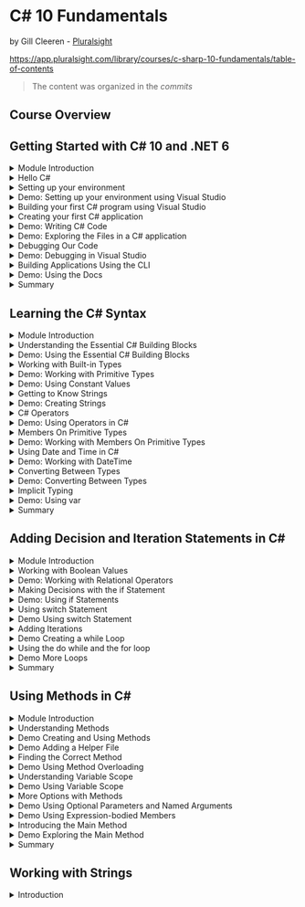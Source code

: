 # C# 10 Fundamentals

by Gill Cleeren - [Pluralsight](https://www.pluralsight.com/)

https://app.pluralsight.com/library/courses/c-sharp-10-fundamentals/table-of-contents

> The content was organized in the _commits_

<!-- #region Course Overview -->

## Course Overview

<!-- #endregion -->

<!-- #region Getting Started with C# 10 and .NET 6 -->

## Getting Started with C# 10 and .NET 6

<!-- #region Module Introduction -->

<details>
<summary>Module Introduction</summary>
</details>

<!-- #endregion -->

<!-- #region Hello C# -->
<details>
<summary>Hello C#</summary>

<br/>

- C# is the main language for .NET development
- Object-oriented and type-safe programming language

<br/>

C# is actively mantained:
|Version|Year|
|---|---|
|1.0|2002|
|1.2|2003|
|2.0|2005|
|3.0|2007|
|4.0|2010|
|5.0|2012|
|6.0|2015|
|7.0|2017|
|8.0|2019|
|9.0|2020|
|10.0|2021|

</details>

<!-- #endregion -->

<!-- #region Setting up your environment -->

<details>
<summary>Setting up your environment</summary>

<br/>

Building .NET applications with C#:

- Visual Studio 2022 (Windows and Mac)
- .NET CLI and Visual Studio Code (all platforms)

<br/>

Introducing Visual Studio 2022:

- Flagship IDE (Integrated Development)
- Many features

<br/>

Visual Studio 2022 Editions:

- Community (free to use)
- Professional (paid, aimed at smaller teams)
- Enterprise (paid, aimed at larger teams)

</details>

<!-- #endregion -->

<!-- #region Demo: Setting up your environment using Visual Studio -->

<details>
<summary>Demo: Setting up your environment using Visual Studio</summary>

<br/>

</details>

<!-- #endregion -->

<!-- #region Building your first C# program using Visual Studio -->

<details>
<summary>Building your first C# program using Visual Studio</summary>

<br/>

Using projects:

- Containers for code files
- Compiled into executable files (assembly)
- Different templates

</details>

<!-- #endregion -->

<!-- #region Creating your first C# application -->

<details>
<summary>Creating your first C# application</summary>

<br/>

- Open Visual Studio 2022

![](./assets/open-visual-studio.png)

- Create a new project

![](./assets/create-a-new-project.png)

- Select C# language, **Console** project type and ConsoleApp (a project for creating a command-line application)

![](./assets/select-csharp-console.png)

- Configure your new project (Project name: HelloFromCSharp, location, solution name)

![](./assets/config-your-new-project.png)

- Additional information (framework .NET 6.0 LTS)

![](./assets/additional-information.png)

- Create and execute the project

![](./assets/execute-project.png)

</details>

<!-- #endregion -->

<!-- #region Demo: Writing C# Code -->

<details>
<summary>Demo: Writing C# Code</summary>

<br/>

Program.cs

```c#
// See https://aka.ms/new-console-template for more information
Console.WriteLine("Hello everybody!");

Console.WriteLine("Please enter your name: ");
string name = Console.ReadLine();
Console.WriteLine($"Hello {name}");
```

Console

```ps
Hello everybody!
Please enter your name:
Marcelo
Hello Marcelo

D:\Dev\WIP\CSharp10 Fundamentals Pluralsight\projects\HelloFromCSharp\HelloFromCSharp\bin\Debug\net6.0\HelloFromCSharp.exe (process 22516) exited with code 0.
To automatically close the console when debugging stops, enable Tools->Options->Debugging->Automatically close the console when debugging stops.
Press any key to close this window . . .
```

</details>

<!-- #endregion -->

<!-- #region Demo: Exploring the Files in a C# application -->

<details>
<summary>Demo: Exploring the Files in a C# application</summary>

<br/>

Looking at the generated files

- Project
- Solution
- Executable file

Executing our compiled application

Solution Explorer

![](./assets/exploring-the-files.png)

</details>

<!-- #endregion -->

<!-- #region Debugging Our Code -->

<details>
<summary>Debugging Our Code</summary>

<br/>

Introducing Breakpoints

- Pause the running code
- Inspect the state of the running application
- Step through the different lines of code

Running with the Debugging Attached

![](./assets/running-debugging-attached.png)

</details>

<!-- #endregion -->

<!-- #region Demo: Debugging in Visual Studio -->

<details>
<summary>Demo: Debugging in Visual Studio</summary>

<br/>

Understanding the debugger

Tip: you can start your application with the debugger using F5

</details>

<!-- #endregion -->

<!-- #region Building Applications Using the CLI -->

<details>
<summary>Building Applications Using the CLI</summary>

<br/>

Understanding the CLI

- Command-line interface for .NET
- Cross-platform tools
- "dotnet" command with parameters

Install the .NET SDK

```ps
dotnet --list-sdks
```

Open the Windows Terminal

Creating a new project

```ps
dotnet new console -n "UnderstandingCLI"
```

| command      | description              |
| ------------ | ------------------------ |
| dotnet new   | create a new project     |
| dotnet build | compile your application |
| dotnet run   | execute your application |

</details>

<!-- #endregion -->

<!-- #region Demo: Using the Docs -->

<details>
<summary>Demo: Using the Docs</summary>

<br/>

Finding information in the docs:

https://learn.microsoft.com/pt-br/dotnet/csharp/

https://learn.microsoft.com/en-us/dotnet/api/

</details>

<!-- #endregion -->

<!-- #region Summary -->

<details>
<summary>Summary</summary>

<br/>

- C# is an object-oriented and type-safe language to write .NET applications
- C# is actively maintained
- C# can be uses to build all types of .NET applications
- Applications can be created using:

1. Visual Studio
2. CLI (combined with VS Code)

<br/>

</details>

<!-- #endregion -->

<!-- #endregion -->

<!-- #region Learning the C# Syntax -->

## Learning the C# Syntax

<!-- #region Module Introduction -->

<details>
<summary>Module Introduction</summary>

<br/>

Agenda:

- Understanding the essential C# building blocks
- Working with built-in types
- C# operators
- Using date and time
- Converting between types
- Implicit typing

</details>

<!-- #endregion -->

<!-- #region Understanding the Essential C# Building Blocks -->

<details>
<summary>Understanding the Essential C# Building Blocks</summary>

<br/>

C# Statements:

- Actions
- Flow of the program
- End with semicolon

```c#
Console.WriteLine("Hello, World!");
```

<br/>

C# Identifiers:

Identifiers start with a letter or underscore and can contain letters, digits and underscore.

```c#
string input = Console.ReadLine();
string 2_input = Console.ReadLine(); // wrong
```

<br/>

### C# Comments

- Single line comments:

Program.cs

```c#
// The next line will read a value from the console
string input = Console.ReadLine();
```

- Multiline comments:

Program.cs

```c#
/*
   In the next block of code,
   we will read a value from the console
 */
string input = Console.ReadLine();
```

<br/>

C# Keywords (about 70)

|         |          |
| ------- | -------- |
| `int`   | `ref`    |
| `in`    | `return` |
| `class` | `lock`   |
| `using` | `long`   |
| `while` | `string` |
| `new`   | `struct` |
| `null`  | `const`  |
| `if`    | `enum`   |
| `case`  | `void`   |

<br/>

C# Variables

|           |                                    |
| --------- | ---------------------------------- |
| _x_       | A variable holds a value           |
| _[1,2,3]_ | Integer, string, date ...          |
| {}        | Created in a declaration statement |

<br/>

Creating an Integer Variable

```c#
int age;
```

| Type | Identifier |
| ---- | ---------- |
| int  | age        |

<br/>

C# is case sensitive, diferente variables:

```c#
int age;
int Age;
```

<br/>

Camel Case:

Variable with many words.
The first word will always be lowercase and all subsequent words start with an uppercase.

```c#
int ageOfEmployee;
```

<br/>

Assignment a value to a variable:

```c#
int age;
age = 25;
```

| Assignment operator | Value |
| :-----------------: | :---: |
|         `=`         |  25   |

<br/>

Using the Variable:

```c#
Console.WriteLine(age);
```

</details>

<!-- #endregion -->

<!-- #region Demo: Using the Essential C# Building Blocks -->

<details>
<summary>Demo: Using the Essential C# Building Blocks</summary>

<br/>

Creating a new project called `BethanyPieShopHRM`

> [Projeto BethanyPieShopHRM](./projects/BethanyPieShopHRM/)

Program.cs

```c#
/*
 * Here are some tests around working with valid identifiers in C#
 * We can write here as much as we want, this is all comment
 */

Console.WriteLine("Welcome to Bethany's Pie Shop HRM");

Console.WriteLine("Please enter your name:");

//The following will accept the name
string name = Console.ReadLine();

string name2 = Console.ReadLine();

string name_2 = Console.ReadLine();

string Name_2 = Console.ReadLine();

//string 2Name = Console.ReadLine();
```

</details>

<!-- #endregion -->

<!-- #region Working with Built-in Types -->

<details>
<summary>Working with Built-in Types</summary>

<br/>

C# is a strongly type language:

- Every variable has a type
- Used to store information
- Expressions will return a value of a specified type

Using Data Types in C#:

- Size and location in memory
- Data range
- Supported operations

| Predefined types |
| ---------------- |
| bool             |
| int              |
| float            |
| double           |
| decimal          |
| char             |

| More Predefined Data Types |
| -------------------------- |
| byte (sbyte)               |
| short (ushort)             |
| object                     |
| string                     |

<br/>

Creating an Integer Value

```c#
int a = 2;
int b = a + 3;
```

| Expression |
| :--------: |
|   a + 3    |

Expression is a piece of code that will evaluate to a value.

<br/>

Creating a Boolean Value

```c#
bool c = true;
```

<br/>

C# Types Lead to Type Safety

```c#
int c = 3;
c = true; // wrong
```

</details>

<!-- #endregion -->

<!-- #region Demo: Working with Primitive Types -->

<details>
<summary>Demo: Working with Primitive Types</summary>

<br/>

Program.cs

```c#
int monthlyWage = 1234;

// monthlyWage = true; // wrong

int months = 12, bonus = 1000;

bool isActive = true;

double rating = 99.25;

byte numberOfEmployees = 155;


int hoursWorked;

hoursWorked = 125;
hoursWorked = 148;
```

</details>

<!-- #endregion -->

<!-- #region Demo: Using Constant Values -->

<details>
<summary>Demo: Using Constant Values</summary>

<br/>

Using a const value

```c#
const decimal interestRate = 0.07m;
```

Program.cs

```c#
const double interestRate = 0.07;

interestRate = 0.08;

// CS0131: The left-hand side of an assignment must be a variable, property or indexer
```

</details>

<!-- #endregion -->

<!-- #region Getting to Know Strings -->

<details>
<summary>Getting to Know Strings</summary>

<br/>

Understanding Strings

- Contains text
- Stored as list os char objects
- string type

Creating Basic Strings

```c#
string s1 = "Hello world";
string s2 = string.Empty;
```

</details>

<!-- #endregion -->

<!-- #region Demo: Creating Strings -->

<details>
<summary>Demo: Creating Strings</summary>

<br/>

Program.cs

```c#
string firstName = "Bethany";
string lastName = "Smith";

string emptyString = "";

Console.WriteLine("Please enter your name");
string name = Console.ReadLine();
```

</details>

<!-- #endregion -->

<!-- #region C# Operators -->

<details>
<summary>C# Operators</summary>

<br/>

Expressions in C#

Arithmetic expressions

```c#
int a, b, c;
a = 3;
b = 10;
c = a++;
b = a + b * c;
```

Operators:

- Arithmetic
- Equality
- Logical
- Assignment

Using Arithmetic Operators

| Operator | Example |
| :------: | :-----: |
|    +     |   a+b   |
|    -     |   a-3   |
|    \*    |  a*b*c  |
|    /     |  a/10   |
|    ++    |   a++   |
|    --    |   b--   |

Compound Assignment Operators

```c#
int month = 3;
month = month + 1;
month += 1; // compount assignment operator (pt-br, "operador de atribuição composto")
```

Operators Depend on the Type

```c#
string result1 = "a" + "b"; // concatenate
string result2 = "a" * "b"; // wrong
```

</details>

<!-- #endregion -->

<!-- #region Demo: Using Operators in C# -->

<details>
<summary>Demo: Using Operators in C#</summary>

<br/>

Using operators in C#

- Default values for types in C#

Program.cs

```c#
int bonus = 1000;

double ratePerHour = 12.34;
int numberOfHoursWorked = 165;

double currentMonthWage = ratePerHour * numberOfHoursWorked + bonus;
Console.WriteLine(currentMonthWage); // 3036,1

ratePerHour += 3; // ratePerHour = ratePerHour + 3;
Console.WriteLine(ratePerHour); // 15,34

if (currentMonthWage > 2000) // 3036,1
    Console.WriteLine("Top paid employee!");

int numberOfEmployees = 15;
numberOfEmployees--; // 14

bool a; // false
int b; // 0

Console.ReadLine();
```

Console

```ps
3036,1
15,34
Top paid employee!
```

</details>

<!-- #endregion -->

<!-- #region Members On Primitive Types -->

<details>
<summary>Members On Primitive Types</summary>

<br/>

Members On Primitive Types

```c#
int intMaxValue = int.MaxValue;
int intMinValue = int.MinValue;
double doubleMaxValue = double.MaxValue;
```

Member of char Type

```c#
char myChar = 'a';
bool isWhiteSpace = char.IsWhiteSpace(myChar);
bool isDigit = char.IsDigit(myChar);
bool isPunctuation = char.IsPunctuation(myChar);
```

</details>

<!-- #endregion -->

<!-- #region Demo: Working with Members On Primitive Types -->

<details>
<summary>Demo: Working with Members On Primitive Types</summary>

<br/>

Working with members of `int` and `char`

https://learn.microsoft.com/pt-br/dotnet/api/system.int32?view=net-6.0

Program.cs

```c#
int intMaxValue = int.MaxValue; // 2147483647
int intMinValue = int.MinValue; //-2147483648

char userSelection = 'a';
char upperVersion = char.ToUpper(userSelection); // 65 'A'

bool isDigit = char.IsDigit(userSelection); // false
bool isLetter = char.IsLetter(userSelection); // true

Console.ReadLine();
```

</details>

<!-- #endregion -->

<!-- #region Using Date and Time in C# -->

<details>
<summary>Using Date and Time in C#</summary>

<br/>

Working with Dates

- DateTime
- TimeSpan

Working with DateTime and DateOnly

```c#
DateTime employeesStartDate = new DateTime(2025,03,28);
DateTime today = DateTime.Today;
DateTime twoDaysLater = someDateTime.AddDays(2);
DayOfWeek day = someDateTime.DayOfWeek;
bool isDST = someDateTime.IsDaylightsSavingTime();
```

</details>

<!-- #endregion -->

<!-- #region Demo: Working with DateTime -->

<details>
<summary>Demo: Working with DateTime</summary>

<br/>

Program.cs

```c#
using System.Data;

DateTime hireDate = new DateTime(2022,3,28,14,30,0);
Console.WriteLine(hireDate); // 28/03/2022 14:30:00

DateTime exitDate = new DateTime(2025,12,11);

// DateTime invalidDate = new DateTime(2025,15,11);

DateTime startDate = hireDate.AddDays(15);
Console.WriteLine(startDate); // 12/04/2022 14:30:00

DateTime currentDate = DateTime.Now;
bool areWeInDst = currentDate.IsDaylightSavingTime();

DateTime startHour = DateTime.Now;
TimeSpan workTime = new TimeSpan(8,35,0);
DateTime endHour = startHour.Add(workTime);

Console.WriteLine(startHour); // 08/02/2023 20:49:32
Console.WriteLine(endHour); // 09/02/2023 05:24:32

Console.WriteLine(startHour.ToLongDateString()); // quarta-feira, 8 de fevereiro de 2023
Console.WriteLine(endHour.ToShortTimeString()); // 05:24

Console.ReadLine();
```

Console

```ps
28/03/2022 14:30:00
12/04/2022 14:30:00
08/02/2023 20:49:32
09/02/2023 05:24:32
quarta-feira, 8 de fevereiro de 2023
05:24
```

</details>

<!-- #endregion -->

<!-- #region Converting Between Types -->

<details>
<summary>Converting Between Types</summary>

<br/>

This Doesn´t Work...

```c#
int a = 3;
a = "Hello world";
```

Changing between Types

- Implicit conversion
- Casting Explicit conversion
- Helpers

Using an Implicit Cast

```c#
int a = 123456789;
long l = a;
```

Performing an Explicit Cast

```c#
double d = 123456789.0;
int a = (int) d;
```

</details>

<!-- #endregion -->

<!-- #region Demo: Converting Between Types -->

<details>
<summary>Demo: Converting Between Types</summary>

<br/>

Program.cs

```c#
int numberOfHoursWorked = 165;

long veryLongMonth = numberOfHoursWorked; // works fine

double d = 123456789.0;

int x = (int)d;

int intVeryLongMonth = (int)veryLongMonth;

Console.ReadLine();
```

</details>

<!-- #endregion -->

<!-- #region Implict Typing -->

<details>
<summary>Implicit Typing</summary>

<br/>

So Far, We´ve Used Explicit Typing

Explicit typing

```c#
int a = 123;
bool b = true;
double d = 11.0;
```

Implicit typing

```c#
var a = 123;  // a will be an integer
var b = true; // b will be a boolean
var d = 11.0; // d will be a double
```

Understanding Implicit Typing

- Type is inferred
- Not always as readable
- Sometimes required (using LINQ)

This Won´t Work...

```c#
var employeeAge;
```

</details>

<!-- #endregion -->

<!-- #region Demo: Using var -->

<details>
<summary>Demo: Using var</summary>

<br/>

Program.cs

```c#
var monthlyWage = 1234; // integer
var isActive = true; // boolean
var rating = 99.25; // double
var numberOfEmployees = 300; // integer
var hireDate = new DateTime(2022,3,28,14,30,0); // DateTime
```

</details>

<!-- #endregion -->

<!-- #region Summary -->

<details>
<summary>Summary</summary>

<br/>

- C# is a strongly typed language
- Contains built-in data types
- Conversion between types is supported

</details>

<!-- #endregion -->

<!-- #endregion -->

<!-- #region Adding Decision and Iteration Statements in C# -->

## Adding Decision and Iteration Statements in C#

<!-- #region Module Introduction -->

<details>
<summary>Module Introduction</summary>

<br/>

Agenda:

- Working with Boolean values
- Making decisions with the `if` statement
- Using the `switch` statement
- Adding iterations

</details>

<!-- #endregion -->

<!-- #region Working with Boolean Values -->

<details>
<summary>Working with Boolean Values</summary>

<br/>

Boolean Values

- True or false
- bool type (Boolean backing type)
- Boolean operators

Using a Boolean Value

```c#
bool c = true;
Console.WriteLine(c); // Writes True to the console
```

Using Relational Operators

| Operator | Example |
| :------: | :-----: |
|    ==    | a == b  |
|    !=    | a != b  |
|  > or <  | a > 10  |
| >= or <= | a <= 5  |

Using Logical Operators

```c#
age == 45; // True if value of age is effectively equal to 45, otherwise false
age != 0; // True if age is not equal to 0
```

Using Boolean Logical Operators: &&

```c#
bool validAge;
validAge = (age >= 18) && (age <= 65>);
// && - True if either of the expressions is true, otherwise false
```

Using Boolean Logical Operators: ||

```c#
bool validAge;
validAge = (age >= 18 ||) (age <= 65);
// || - True if any of the expressions is true, false only if both are false
```

</details>

<!-- #endregion -->

<!-- #region Demo: Working with Relational Operators -->

<details>
<summary>Demo: Working with Relational Operators</summary>

<br/>

Using Boolean logical operators

Program.cs

```c#
int age = 23;

bool a = age == 23;
Console.WriteLine("Age is 23: " + a);

bool b = age >= 23;
Console.WriteLine("Age is greater than 23: " + b);

bool c = (age >= 18) && (age <= 65);
Console.WriteLine("Age is between 18 and 65: " + c);

int age1 = 16;
int age2 = 64;
bool d = (age1 >= 18) && (age2 <= 65);
Console.WriteLine("Age1 is greater than 18 AND age2 is less than 65: " + d);
bool e = (age1 >= 18) || (age2 <= 65);
Console.WriteLine("Age1 is greater than 18 OR age2 is less than 65: " + e);
```

Console

```ps
Age is 23: True
Age is greater than 23: True
Age is between 18 and 65: True
Age1 is greater than 18 AND age2 is less than 65: False
Age1 is greater than 18 OR age2 is less than 65: True
```

</details>

<!-- #endregion -->

<!-- #region Making Decisions with the if Statement -->

<details>
<summary>Making Decisions with the if Statement</summary>

<br/>

Flow of Execution

- Won´t be a straight path
- Depends on values
- Different logic needs to be executed

A New Requirement

- If the person applying for the job is under 18, we can´t hire them
- If the person applying is older than 65 we can´t hire them

Structure of an if Statement

```c#
if (some Boolean expression)
{
  // Other statements
}
else
{
  // Other statements
  // The else block is optional
}
```

Using an if Statement

```c#
if (age < 18)
{
  Console.WriteLine("Too young to apply");
}
```

```c#
if (age < 18)
{
  Console.WriteLine("Too young to apply");
}
else
{
  Console.WriteLine("Great, you can now start with your application!");
}
```

```c#
if (age < 18)
  Console.WriteLine("Too young to apply");
else
  Console.WriteLine("Great, you can now start with your application!");
```

This Won´t Work

```c#
if (age < 18)
  Console.WriteLine("Too young to apply");
  Console.WriteLine("Please try again later!");
  // We need curly braces here!
else
  Console.WriteLine("Great, you can continue!");
```

```c#
if (age = 100)
{
  // Send mail
}
```

Adding Multiple Conditions

```c#
if (some Boolean expression)
{
  // Other statements
}
else if (other Boolean expression)
{
  // Other statements
}

...

else
{
  // Other statements
}
```

Using an else if Block

```c#
if (age < 18)
{
  Console.WriteLine("You young to apply");
}
else if (age > 65)
{
  Console.WriteLine("Sorry, the selected age is too old");
}
else
{
  Console.WriteLine("Great, you can continue!");
}
```

</details>

<!-- #endregion -->

<!-- #region Demo: Using if Statements -->

<details>
<summary>Demo: Using if Statements</summary>

<br/>

Program.cs

```c#
using System.Diagnostics.Metrics;

Console.WriteLine("Enter the age of the new candidate: ");
int age = int.Parse(Console.ReadLine());

if (age < 18)
{
    Console.WriteLine("Too young to apply");
    Console.WriteLine("Send email to candidate.");
}
else if (age > 65)
{
    Console.WriteLine("Sorry, the selected age is too old");
    Console.WriteLine("Send email to candidate.");
}
else
{
    Console.WriteLine("Great, you can now start with the application!");
}
```

Console

```ps
Enter the age of the new candidate:
15
Too young to apply
Send email to candidate.

Enter the age of the new candidate:
75
Sorry, the selected age is too old
Send email to candidate.

Enter the age of the new candidate:
25
Great, you can now start with the application!
```

Program.cs

```c#
DateTime today = DateTime.Now;
bool endOfMonthPaymentStarted = false;

if (today.Date.Day == 20)
{
    Console.WriteLine("Please start end-of-month employee payments");
}
else if (today.Date.Day >= 25 && ! endOfMonthPaymentStarted)
{
    Console.WriteLine("Payments will be late!");
}
// else isn´t required!
```

</details>

<!-- #endregion -->

<!-- #region Using switch Statement -->

<details>
<summary>Using switch Statement</summary>

<br/>

Too Many Options...

```c#
if (condition 1)
  ...
else if (condition 2)
  ...
else if (condition 3)
  ...
else if (condition 4)
  ...
else if (condition 5)
  ...
else if (condition 6)
  ...
...
else
  ...
```

Structure of a swith Statement

```c#
switch(expression)
{
  case constant expression1:
    // Other statements
    break;
  case relational expression2:
    // Other statements
    break;

  ...

  default:
    // Other statements
    break;
}
```

Using a swith Statement

```c#
swith (age)
{
  case < 18:
    Console.WriteLine("Too young to apply");
    break;
  case > 65:
    Console.WriteLine("Sorry, the selected age is too old");
    break;
  case 42:
    Console.WriteLine("Wow, exactly what we are looking for");
    break;
  default:
    Console.WriteLine("Great, you can continue");
    break;
}
```

- Works for most data types but not for `float` and `double`
- Case labels use a pattern: constant or relational
- Each case must be unique
- First "true" will get executed (top to bottom)
- Default can be placed wherever we want, always evaluated last

</details>

<!-- #endregion -->

<!-- #region Demo Using switch Statement -->

<details>
<summary>Demo Using switch Statement</summary>

Program.cs

```c#
using System.Diagnostics.Metrics;
using System.Net.Http.Headers;

Console.WriteLine("Enter the age of the new candidate: ");
int age = int.Parse(Console.ReadLine());

switch (age)
{
    case < 18:
        Console.WriteLine("Too young to apply");
        Console.WriteLine("Send email to candidate.");
        break;
    case > 65:
        Console.WriteLine("Sorry, the selected age is too old");
        Console.WriteLine("Send email to candidate.");
        break;
    default:
        Console.WriteLine("Great, you can now start with the application!");
        break;
}

//Enter the age of the new candidate:
//25
//Great, you can now start with the application!
```

Program.cs

```c#
switch (age)
{
    case < 18:
    case > 65:
        Console.WriteLine("Sorry, your age is not within the range we are looking for");
        break;
    case 23:
        Console.WriteLine("Wow, exactly what we are looking for");
        break;
    default:
        Console.WriteLine("Great, you can now start with the application!");
        break;
}
```

Program.cs

```c#
Console.WriteLine("Choose the action you want to do:");
Console.WriteLine("1. Add employee");
Console.WriteLine("2. Update employee");
Console.WriteLine("3. Delete employee");
string selectedAction = Console.ReadLine();

switch(selectedAction)
{
    case "1":
        Console.WriteLine("Adding new employee...");
        break;
    case "2":
        Console.WriteLine("Updating employee...");
        break;
    case "3":
        Console.WriteLine("Deleting employee...");
        break;
    default:
        Console.WriteLine("Invalid input");
        break;
}
```

<br/>

</details>

<!-- #endregion -->

<!-- #region Adding Iterations -->

<details>
<summary>Adding Iterations</summary>

<br/>

The Need for Iterations

- Continue executing a task (looping)
- Ofter used in combination with counter
- Ask input until stop is reached
- Keep reading files from disk

Loop Options in C#

- while
- do-while
- for

Creating a while loop

```c#
while(Boolean expression)
{
  // statements
}
```

- Condition is tested before the loop runs
- Statements will get executed as long as expression is true
- Braces are required if more than one statement must be executed
- We can create infinite loops!

```c#
int i = 0;

while (i < 10>)
{
  Console.WriteLine(i);
  i++;
}
```

```ps
Output:
0
1
2
3
4
5
6
7
8
9
```

</details>

<!-- #endregion -->

<!-- #region Demo Creating a while Loop -->

<details>
<summary>Demo Creating a while Loop</summary>

<br/>

Creating a while loop

Program.cs

```c#
using System.Transactions;

Console.WriteLine("Enter a value: ");
int max = int.Parse(Console.ReadLine());

int i = 0;

while (i < max)
{
    Console.WriteLine(i);
    i++;
}

Console.WriteLine("Loop finished!");
```

Console

```ps
Enter a value:
5
0
1
2
3
4
Loop finished!
```

Program.cs

```c#
int i = 10;

while(i>0)
{
    Console.WriteLine(i);
    i--;
}

Console.WriteLine("Loop finished!")
```

Console

```ps
10
9
8
7
6
5
4
3
2
1
Loop finished!
```

Program.cs

```c#
Console.WriteLine("Choose the action you want to do: ");
Console.WriteLine("1. Add employee");
Console.WriteLine("2. Update employee");
Console.WriteLine("3. Delete employee");
Console.WriteLine("99. Exit application");
string selectedAction = Console.ReadLine();

while (selectedAction != "99")
{
    switch (selectedAction)
    {
        case "1":
            Console.WriteLine("Adding new employee...");
            break;
        case "2":
            Console.WriteLine("Updating employee...");
            break;
        case "3":
            Console.WriteLine("Deleting employee...");
            break;
        default:
            Console.WriteLine("Invalid input");
            break;
    }
    Console.WriteLine("Choose the action you want to do: ");
    Console.WriteLine("1. Add employee");
    Console.WriteLine("2. Update employee");
    Console.WriteLine("3. Delete employee");
    Console.WriteLine("99. Exit application");
    selectedAction = Console.ReadLine();
}

Console.WriteLine("Closing application");
```

Console

```ps
Choose the action you want to do:
1. Add employee
2. Update employee
3. Delete employee
99. Exit application
1
Adding new employee...
Choose the action you want to do:
1. Add employee
2. Update employee
3. Delete employee
99. Exit application
2
Updating employee...
Choose the action you want to do:
1. Add employee
2. Update employee
3. Delete employee
99. Exit application
3
Deleting employee...
Choose the action you want to do:
1. Add employee
2. Update employee
3. Delete employee
99. Exit application
99
Closing application
```

<br/>

Creating a nested loop

Program.cs

```c#
int i = 0;
int j = 0;

while (i < 3)
{
    while(j < 3)
    {
        Console.WriteLine("i: " + i + "   j: " + j);
        j++;
    }
    j = 0;
    i++;
}
```

Console

```ps
i: 0   j: 0
i: 0   j: 1
i: 0   j: 2
i: 1   j: 0
i: 1   j: 1
i: 1   j: 2
i: 2   j: 0
i: 2   j: 1
i: 2   j: 2
```

</details>

<!-- #endregion -->

<!-- #region Using the do while and the for loop -->

<details>
<summary>Using the do while and the for loop</summary>

<br/>

Creating a do-while loop

```c#
do{
  //statements
}
while(Boolean expression);
```

```c#
int i = 0;
do
{
  Console.WriteLine(i);
  i++;
} while (i < 10);
```

```ps
Output:
0
1
2
3
4
5
6
7
8
9
```

```c#
int i = 10;
do
{
  Console.WriteLine(i);
  i++;
} while (i < 10);
```

```ps
Output:
10
```

<br/>

Creating a for Loop

```c#
for (initialization; Boolean; iterator)
{
  // statements
}
```

```c#
int sum = 0;

for (int i = 0; i < 10; i ++)
{
sum = sum + i;
}

Console.WriteLine(sum);
```

</details>

<!-- #endregion -->

<!-- #region Demo More Loops -->

<details>
<summary>Demo More Loops</summary>

<br/>

- Creating more loops
- Adding break and continue
- Debugging loops

Refactoring (`do while` instead of `while`)

```c#
string selectedAction;
do
{
    Console.WriteLine("Choose the action you want to do: ");
    Console.WriteLine("1. Add employee");
    Console.WriteLine("2. Update employee");
    Console.WriteLine("3. Delete employee");
    Console.WriteLine("99. Exit application");
    selectedAction = Console.ReadLine();

    switch (selectedAction)
    {
        case "1":
            Console.WriteLine("Adding new employee...");
            break;
        case "2":
            Console.WriteLine("Updating employee...");
            break;
        case "3":
            Console.WriteLine("Deleting employee...");
            break;
        default:
            Console.WriteLine("Invalid input");
            break;
    }

} while (selectedAction != "99");

Console.WriteLine("Closing application");
```

for

```c#
for (int i = 0; i < 10; i++)
{
    Console.WriteLine(i);
}
```

Continue

```c#
Console.WriteLine("Enter a value: ");
int max = int.Parse(Console.ReadLine());

for (int i = 0; i < max; i++)
{
    if (i == 5)
    {
        Console.WriteLine("Bingo! " + i + " was found!");
        continue;
    }
    Console.WriteLine(i);
}

/*
Enter a value:
10
0
1
2
3
4
Bingo! 5 was found!
6
7
8
9
*/

```

Break

```c#
Console.WriteLine("Enter a value: ");
int max = int.Parse(Console.ReadLine());

for (int i = 0; i < max; i++)
{
    if (i == 5)
    {
        Console.WriteLine("Bingo! " + i + " was found!");
        break;
    }
    Console.WriteLine(i);
}

/*
Enter a value:
10
0
1
2
3
4
Bingo! 5 was found!
*/
```

</details>

<!-- #endregion -->

<!-- #region Summary -->

<details>
<summary>Summary</summary>

<br/>

- Our C# code will need to follow different paths
- if and switch statements allow to evaluate values
- while, do-while and for create iterations

</details>

<!-- #endregion -->

<!-- #endregion -->

<!-- #region Using Methods in C# -->

## Using Methods in C#

<!-- #region Module Introduction -->

<details>
<summary>Module Introduction</summary>

<br/>

- Understanding methods
- Adding a helper file
- Finding the correct method
- Understanding variable scope
- More options with methods
- Introducing the Main method

</details>

<!-- #endregion -->

<!-- #region Understanding Methods -->

<details>
<summary>Understanding Methods</summary>

<br/>

Our current code...

- Is one large block
- Some code can be reused multiple times though
- Using methods will help
- Similar to functions or subroutines

Methods in C#

- Code block
- Receives parameters and (optionally) returns value
- Readable code and code reuse
- Declared within a class or struct

C# Methods Syntax

```c#
<access modifier> <return type> Method_Name (Parameters)
{
  // method statements
}
```

Looking at a First Method

```c#
public int AddTwoNumbers()
{

}
```

Adding Method Parameters

```c#
public int AddTwoNumbers(int a, int b)
```

Returning a Value

- Return type must be specified

```c#
public int AddTwoNumbers(int a, int b)
{
  return a + b;
}
```

- Value must be returned for all possible execution paths

```c#
public int AddTwoNumbers(int a, int b)
{
  if (a > b)
  {
    return a + b;
  }
  // no value returned if we get here, compile time error
}
```

- A Method without Return Value

```c#
public void DisplaySum(int a, int b)
{
  int sum = a + b;
  Console.WriteLine("The sum is " + sum);
}
```

Invoking a Method

- We can pass arguments: values for the parameter(s)

```c#
...

DisplaySum(3,52);

...
```

Flow of Execution

```c#
Console.WriteLine("Before DisplaySum");
DisplaySum(3,5);
Console.WriteLine("After DisplaySum");

public void DisplaySum(int a, int b)
{
  int sum = a + b;
  Console.WriteLine("The sum is " + sum);
}
```

Capturing a Return Value

- Only possible if method isn´t returning void

```c#
DisplaySum(3,52);
int result = AddTwoNumbers(55,44);
```

```c#
int p1 = 3;
int p2 = 52;

DisplaySum(p1, p2);
int result = AddTwoNumbers(55,44);
```

</details>

<!-- #endregion -->

<!-- #region Demo Creating and Using Methods -->

<details>
<summary>Demo Creating and Using Methods</summary>

<br/>

- Creating a method
- Adding parameters
- Return a value
- Invoking the method

Example 1

```c#
int amount = 1234;
int months = 12;

CalculateYearlyWage(amount, months);

Console.ReadLine();

static void CalculateYearlyWage(int monthlyWage, int numberOfMonthsWorked)
{
    Console.WriteLine($"Yearly wage: {monthlyWage * numberOfMonthsWorked}");
}

/*
 * Output:
 * Yearly wage: 14808
 */
```

Example 2

```c#
int amount = 1234;
int months = 12;

int yearlyWage = CalculateYearlyWage(amount, months);

Console.WriteLine($"Yearly wage: {yearlyWage}");

Console.ReadLine();

static int CalculateYearlyWage(int monthlyWage, int numberOfMonthsWorked)
{
    return monthlyWage * numberOfMonthsWorked;
}

/*
 * Output:
 * Yearly wage: 14808
 */
```

Example 3

```c#
int amount = 1234;
int months = 12;

int yearlyWage = CalculateYearlyWage(amount, months);

Console.WriteLine($"Yearly wage: {yearlyWage}");

Console.ReadLine();

static int CalculateYearlyWage(int monthlyWage, int numberOfMonthsWorked)
{
    if (numberOfMonthsWorked == 12) // let´s add a bonus month
        return monthlyWage * (numberOfMonthsWorked + 1);

    return monthlyWage * numberOfMonthsWorked;
}

/*
 * Output:
 * Yearly wage: 16042
 */
```

</details>

<!-- #endregion -->

<!-- #region Demo Adding a Helper File -->

<details>
<summary>Demo Adding a Helper File</summary>

<br/>

- Adding a helper file
- Moving the method
- Invoking the method again

Program.cs

```c#
using BethanyPieShopHRM;

int amount = 1234;
int months = 12;

int yearlyWage = Utilities.CalculateYearlyWage(amount, months);

Console.WriteLine($"Yearly wage: {yearlyWage}");

Console.ReadLine();

/*
 * Output:
 * Yearly wage: 16042
 */
```

Utilities.cs

```c#
using System;
using System.Collections.Generic;
using System.Linq;
using System.Text;
using System.Threading.Tasks;

namespace BethanyPieShopHRM
{
    internal class Utilities
    {
        public static int CalculateYearlyWage(int monthlyWage, int numberOfMonthsWorked)
        {
            if (numberOfMonthsWorked == 12) // let´s add a bonus month
                return monthlyWage * (numberOfMonthsWorked + 1);

            return monthlyWage * numberOfMonthsWorked;
        }
    }
}
```

</details>

<!-- #endregion -->

<!-- #region Finding the Correct Method -->

<details>
<summary>Finding the Correct Method</summary>

<br/>

Calling the Correct Method

- Method name
- Parameter types and arguments
- Number of parameters

`The combination above must be unique`

Method Overloading

- Matching the Parameters

Program.cs

```c#
DisplaySym(3, 52);
```

Utilities.cs

```c#
public static void DisplaySum (int a, int b)
{
  ...
}

public static void DisplaySum(int a, int b, int c)
{
  ...
}
```

</details>

<!-- #endregion -->

<!-- #region Demo Using Method Overloading -->

<details>
<summary>Demo Using Method Overloading</summary>

<br/>

Program.cs

```c#
using BethanyPieShopHRM;

int amount = 1234;
int months = 12;
int bonus = 1000;

int yearlyWage = Utilities.CalculateYearlyWage(amount, months, bonus);

Console.WriteLine($"Yearly wage: {yearlyWage}");

double amountDouble = 1500.0;
double monthsDouble = 12;
double bonusDouble = 1000;

double yearlyWageWithBonusDouble = Utilities.CalculateYearlyWage(amountDouble, monthsDouble, bonusDouble);

Console.ReadLine();

```

Utilities.cs

```c#
using System;
using System.Collections.Generic;
using System.Linq;
using System.Text;
using System.Threading.Tasks;

namespace BethanyPieShopHRM
{
    internal class Utilities
    {
        public static int CalculateYearlyWage(int monthlyWage, int numberOfMonthsWorked)
        {
            if (numberOfMonthsWorked == 12) // let´s add a bonus month
                return monthlyWage * (numberOfMonthsWorked + 1);

            return monthlyWage * numberOfMonthsWorked;
        }

        public static int CalculateYearlyWage(int monthlyWage, int numberOfMonthsWorked, int bonus)
        {
            Console.WriteLine($"The yearly wage is: {monthlyWage * numberOfMonthsWorked + bonus}");
            return monthlyWage * numberOfMonthsWorked + bonus;
        }

        public static double CalculateYearlyWage(double monthlyWage, double numberOfMonthsWorked, double bonus)
        {
            Console.WriteLine($"The yearly wage is: {monthlyWage * numberOfMonthsWorked + bonus}");
            return monthlyWage * numberOfMonthsWorked + bonus;
        }
    }
}

```

</details>

<!-- #endregion -->

<!-- #region Understanding Variable Scope -->

<details>
<summary>Understanding Variable Scope</summary>

<br/>

```c#
public static double SomeMethod()
{
  double value = 0.04;

  ...

  return value;
}
```

```c#
public static double SomeMethod()
{
  double value = 0.04;

  ...

  return value;
}

public static double AnotherMethod()
{
  ...

  return value; // wrong
}
```

</details>

<!-- #endregion -->

<!-- #region Demo Using Variable Scope -->

<details>
<summary>Demo Using Variable Scope</summary>

<br/>

Utilities.cs

```c#
using System;
using System.Collections.Generic;
using System.Linq;
using System.Text;
using System.Threading.Tasks;

namespace BethanyPieShopHRM
{
    internal class Utilities
    {
        public static int CalculateYearlyWage(int monthlyWage, int numberOfMonthsWorked)
        {
            int local = 100; // variable scope

            if (numberOfMonthsWorked == 12) // let´s add a bonus month
                return monthlyWage * (numberOfMonthsWorked + 1);

            return monthlyWage * numberOfMonthsWorked;
        }

        public static int CalculateYearlyWage(int monthlyWage, int numberOfMonthsWorked, int bonus)
        {
            int local = 150; // variable scope

            Console.WriteLine($"The yearly wage is: {monthlyWage * numberOfMonthsWorked + bonus}");
            return monthlyWage * numberOfMonthsWorked + bonus;
        }

        public static double CalculateYearlyWage(double monthlyWage, double numberOfMonthsWorked, double bonus)
        {
            Console.WriteLine($"The yearly wage is: {monthlyWage * numberOfMonthsWorked + bonus}");
            return monthlyWage * numberOfMonthsWorked + bonus;
        }
    }
}

```

</details>

<!-- #endregion -->

<!-- #region More Options with Methods -->

<details>
<summary>More Options with Methods</summary>

<br/>

Doing More with Methods

- Optional Parameters
- Named arguments
- Expression-bodied syntax

Optional Parameters

- Specify default value for one or more parameters
- Caller can omit the optional ones

Working with Optional Parameters

- Method with optional parameters

```c#
public int AddNumbers
  (int a, int b, int c = 100)
{
  int sum = a + b + c;
  return sum;
}
```

- Calling the method

```c#
AddNumbers(10,20); // no third parameter
AddNumbers(10,20,30);
```

Named arguments

- Not required to follow order of parameters
- One or more parameters can have a name defined when invoking the method

Working with Named Arguments

- Method with parameters

```c#
public static int AddNumbers
  (int a, int b)
  {
    ...
  }
```

- Using named arguments

```c#
AddNumbers(b: 10, a: 20);
```

</details>

<!-- #endregion -->

<!-- #region Demo Using Optional Parameters and Named Arguments -->

<details>
<summary>Demo Using Optional Parameters and Named Arguments</summary>

<br/>

- Using optional parameters

Program.cs

```c#
using BethanyPieShopHRM;

Utilities.UsingOptionalParameters();

Console.ReadLine();

```

Utilities.cs

```c#
using System;
using System.Collections.Generic;
using System.Linq;
using System.Text;
using System.Threading.Tasks;

namespace BethanyPieShopHRM
{
    internal class Utilities
    {
        public static void UsingOptionalParameters()
        {
            int monthlyWage1 = 1234;
            int months1 = 12;

            int yearlyWageForEmployee1 = CalculateYearlyWageWithOptional(monthlyWage1,months1);
            Console.WriteLine($"Yearly wage for employee 1 (Bethany): {yearlyWageForEmployee1}");
        }

        public static int CalculateYearlyWageWithOptional(
            int monthlyWage,
            int numberOfMonthsWorked,
            int bonus = 0)
        {
            Console.WriteLine($"The yearly wage is: {monthlyWage * numberOfMonthsWorked + bonus}");
            return monthlyWage * numberOfMonthsWorked + bonus;
        }
    }
}

```

- Working with named arguments

Program.cs

```c#
using BethanyPieShopHRM;

Utilities.UsingNamedArguments();

Console.ReadLine();

```

Utilities

```c#
using System;
using System.Collections.Generic;
using System.Linq;
using System.Text;
using System.Threading.Tasks;

namespace BethanyPieShopHRM
{
    internal class Utilities
    {
        public static void UsingNamedArguments()
        {
            int amount = 1234;
            int months = 12;
            int bonus = 500;

            int yearlyWageForEmployee = CalculateYearlyWageWithNamed(
                bonus: bonus,
                monthlyWage: amount,
                numberOfMonthsWorked: months);

            Console.WriteLine($"Yearly wage for employee (Bethany): {yearlyWageForEmployee}");
        }

        public static int CalculateYearlyWageWithNamed (
            int monthlyWage,
            int numberOfMonthsWorked,
            int bonus)
        {
            Console.WriteLine($"The yearly wage is: {monthlyWage * numberOfMonthsWorked + bonus}");
            return monthlyWage * numberOfMonthsWorked + bonus;
        }
    }
}

```

</details>

<!-- #endregion -->

<!-- #region Demo Using Expression-bodied Members -->

<details>
<summary>Demo Using Expression-bodied Members</summary>

<br/>

Using expression-bodied syntax

> fat arrow: =>

Program.cs

```c#
using BethanyPieShopHRM;

Utilities.UsingExpressionBodiedSyntax();

Console.ReadLine();
```

Utilities.cs

```c#
using System;
using System.Collections.Generic;
using System.Linq;
using System.Text;
using System.Threading.Tasks;

namespace BethanyPieShopHRM
{
    internal class Utilities
    {
        public static void UsingExpressionBodiedSyntax()
        {
            int amount = 1234;
            int months = 12;
            int bonus = 500;

            int yearlyWageForEmployee = CalculateYearlyWageWithExpressionBodied(amount, months, bonus);

            Console.WriteLine($"Yearly wage for employee (Bethany): {yearlyWageForEmployee}");
        }

        public static int CalculateYearlyWageWithExpressionBodied(
            int monthlyWage,
            int numberOfMonthsWorked,
            int bonus) => monthlyWage * numberOfMonthsWorked + bonus;
    }
}

```

</details>

<!-- #endregion -->

<!-- #region Introducing the Main Method -->

<details>
<summary>Introducing the Main Method</summary>

<br/>

Comparing Out 2 Files

- Understanding Top-level statements

Program.cs (current)

```c#
Console.WriteLine("Hello, World!");
```

Utilities.cs

```c#
using System;

namespace ConsoleApp1
{
  internal class Program
  {
    static void Main(string[] args)
    {
      Console.WriteLine("Hello,World!");
    }
  }
}
```

Different Ways to Start the Application

Program.cs (current)

```c#
Console.WriteLine("Hello, World!");
```

Program.cs (pre-C# 10)

```c#
using System;

namespace ConsoleApp1
{
  internal class Program
  {
    static void Main(string[] args)
    {
      Console.WriteLine("Hello,World!");
    }
  }
}
```

The Main Method

- Entry method wich gets called upon start of the app
- Gets created implicitly now
- Implicit since C# 10 & Visual Studio 2022

</details>

<!-- #endregion -->

<!-- #region Demo Exploring the Main Method -->

<details>
<summary>Demo Exploring the Main Method</summary>

<br/>

Exploring the Main method

Program.cs (.NET 5)

```c#
using System;

namespace OlderApp
{
  internal class Program
  {
    static void Main(string[] args)
    {
      Console.WriteLine("Hello,World!");
    }
  }
}
```

Program.cs (.NET 6)

```c#
Console.WriteLine("Hello,World!");
```

</details>

<!-- #endregion -->

<!-- #region Summary -->

<details>
<summary>Summary</summary>

<br/>

- Methods are used to bring in reuse of code
- Parameters are declared to accept incoming values
- Main method is implicit now

</details>

<!-- #endregion -->

<!-- #endregion -->

<!-- #region Working with Strings -->

## Working with Strings

<!-- #region Introduction -->

<details>
<summary>Introduction</summary>

<br/>

- Working with strings
- Comparing strings
- Parsing from string to other types

</details>

<!-- #endregion -->

<!-- #endregion -->
